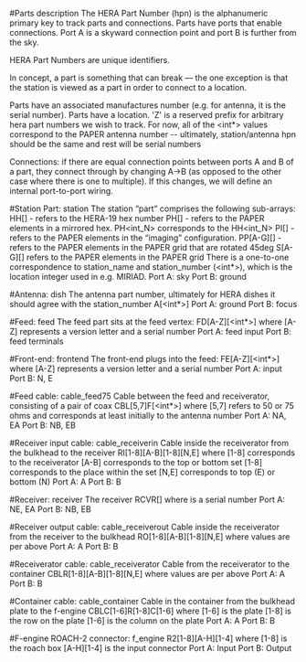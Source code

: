 #Parts description
The HERA Part Number (hpn) is the alphanumeric primary key to track parts and connections.  Parts 
have ports that enable connections.  Port A is a skyward connection point and port B is further 
from the sky.

HERA Part Numbers are unique identifiers.

In concept, a part is something that can break — the one exception is that the station is viewed as 
a part in order to connect to a location.

Parts have an associated manufactures number (e.g. for antenna, it is the serial number).
Parts have a location.
'Z' is a reserved prefix for arbitrary hera part numbers we wish to track.
For now, all of the <int*> values correspond to the PAPER antenna number -- 
    ultimately, station/antenna hpn should be the same and rest will be serial numbers

Connections:  if there are equal connection points between ports A and B of a part, they connect 
through by changing A->B (as opposed to the other case where there is one to multiple).  If this
changes, we will define an internal port-to-port wiring.

#Station Part:  station
The station “part” comprises the following sub-arrays:
HH[<int>] - refers to the HERA-19 hex number
PH[<int>] - refers to the PAPER elements in a mirrored hex.  PH<int_N> corresponds to the HH<int_N>
PI[<int>] - refers to the PAPER elements in the “imaging” configuration.
PP[A-G][<int>] - refers to the PAPER elements in the PAPER grid that are rotated 45deg
S[A-G][<int>] refers to the PAPER elements in the PAPER grid
There is a one-to-one correspondence to station_name and station_number (<int*>), which is the location 
integer used in e.g. MIRIAD.
Port A:  sky
Port B:  ground

#Antenna:  dish
The antenna part number, ultimately for HERA dishes it should agree with the station_number
A[<int*>]
Port A:  ground
Port B:  focus

#Feed:  feed
The feed part sits at the feed vertex:
FD[A-Z][<int*>]
        where [A-Z] represents a version letter and <int> a serial number
Port A:  feed input
Port B:  feed terminals

#Front-end:  frontend
The front-end plugs into the feed:
FE[A-Z][<int*>]
    where [A-Z] represents a version letter and <int> a serial number
Port A:  input
Port B:  N, E

#Feed cable:  cable_feed75
Cable between the feed and receiverator, consisting of a pair of coax
CBL[5,7]F[<int*>]
     where [5,7] refers to 50 or 75 ohms and <int> corresponds at least initially to the antenna number
Port A:  NA, EA
Port B:  NB, EB

#Receiver input cable:  cable_receiverin
Cable inside the receiverator from the bulkhead to the receiver
RI[1-8][A-B][1-8][N,E]
    where [1-8] corresponds to the receiverator
          [A-B] corresponds to the top or bottom set
          [1-8] corresponds to the place within the set
          [N,E] corresponds to top (E) or bottom (N)
Port A:  A
Port B:  B

#Receiver:  receiver
The receiver
RCVR[<int>]
    where <int> is a serial number
Port A:  NE, EA
Port B:  NB, EB

#Receiver output cable:  cable_receiverout
Cable inside the receiverator from the receiver to the bulkhead
RO[1-8][A-B][1-8][N,E]
    where values are per above
Port A:  A
Port B:  B

#Receiverator cable:  cable_receiverator
Cable from the receiverator to the container
CBLR[1-8][A-B][1-8][N,E]
    where values are per above
Port A:  A
Port B:  B

#Container cable:  cable_container
Cable in the container from the bulkhead plate to the f-engine
CBLC[1-6]R[1-8]C[1-6]
    where [1-6] is the plate
          [1-8] is the row on the plate
          [1-6] is the column on the plate
Port A:  A
Port B:  B

#F-engine ROACH-2 connector:  f_engine
R2[1-8][A-H][1-4]
    where [1-8] is the roach box
          [A-H][1-4] is the input connector
Port A:  Input
Port B:  Output
